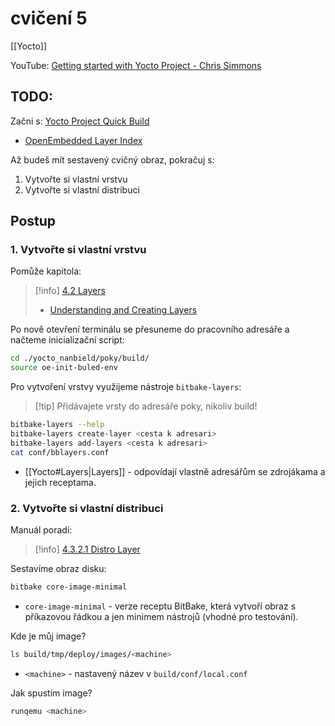 # cvičení 5
[[Yocto]]

YouTube: [Getting started with Yocto Project - Chris Simmons](https://www.youtube.com/watch?v=8M8U1EgnUVw)

## TODO:
Začni s: [Yocto Project Quick Build](https://docs.yoctoproject.org/brief-yoctoprojectqs/index.html)
- [OpenEmbedded Layer Index](https://layers.openembedded.org/layerindex/branch/master/layers/)

Až budeš mít sestavený cvičný obraz, pokračuj s:
1. Vytvořte si vlastní vrstvu
2. Vytvořte si vlastní distribuci

## Postup
### 1. Vytvořte si vlastní vrstvu

Pomůže kapitola:
> [!info] [4.2 Layers](https://docs.yoctoproject.org/overview-manual/concepts.html#layers)
> - [Understanding and Creating Layers](https://docs.yoctoproject.org/dev-manual/layers.html#)

Po nově otevření terminálu se přesuneme do pracovního adresáře a načteme inicializační script:
```Bash
cd ./yocto_nanbield/poky/build/
source oe-init-buled-env
```

Pro vytvoření vrstvy využijeme nástroje `bitbake-layers`:
> [!tip] Přidávajete vrsty do adresáře poky, nikoliv build!
```Bash
bitbake-layers --help
bitbake-layers create-layer <cesta k adresari>
bitbake-layers add-layers <cesta k adresari>
cat conf/bblayers.conf
```
- [[Yocto#Layers|Layers]] - odpovídají vlastně adresářům se zdrojákama a jejich receptama.


### 2. Vytvořte si vlastní distribuci
Manuál poradí:
> [!info] [4.3.2.1 Distro Layer](https://docs.yoctoproject.org/overview-manual/concepts.html#distro-layer)

Sestavíme obraz disku:
```Bash
bitbake core-image-minimal
```
- `core-image-minimal` - verze receptu BitBake, která vytvoří obraz s příkazovou řádkou a jen minimem nástrojů (vhodné pro testování).

Kde je můj image?
```Bash
ls build/tmp/deploy/images/<machine>
```
- `<machine>` - nastavený název v `build/conf/local.conf`

Jak spustím image?
```Bash
runqemu <machine>
```